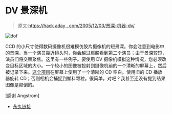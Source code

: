 # DV 景深机

> 原文:[https://hack aday . com/2005/12/03/景深-机器-dv/](https://hackaday.com/2005/12/03/depth-of-field-machine-for-dv/)

![dof](../Images/5a5c0cacd15ec9863f334b9a796af87b.png)

CCD 的小尺寸使得数码摄像机很难模仿胶片摄像机的短景深。你会注意到电影中的景深，当一个演员靠近镜头时，你会越过肩膀看到第二个演员；由于景深较短，演员们将交替聚焦。这里有一些例子。要使用 DV 摄像机模拟这种情况，您必须改变目标区域的大小。一个较小的图像被投射到摄像机前的一个清晰的屏幕上，然后被记录下来。[这个项目](http://www.mediachance.com/dvdlab/dof/index.htm)在屏幕上使用了一个清晰的 CD 空白。使用旧的 CD 播放器旋转 CD；否则相机会捕捉到塑料颗粒。很简单，对吧？我甚至还没有提到结果图像是颠倒的。

[感谢 Angstrom]

*   [永久链接](http://www.mediachance.com/dvdlab/dof/index.htm)